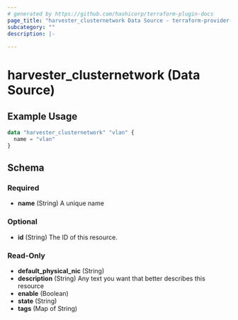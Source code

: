 ```yaml
---
# generated by https://github.com/hashicorp/terraform-plugin-docs
page_title: "harvester_clusternetwork Data Source - terraform-provider-harvester"
subcategory: ""
description: |-
  
---
```


# harvester_clusternetwork (Data Source)



## Example Usage

```terraform
data "harvester_clusternetwork" "vlan" {
  name = "vlan"
}
```

<!-- schema generated by tfplugindocs -->
## Schema

### Required

- **name** (String) A unique name

### Optional

- **id** (String) The ID of this resource.

### Read-Only

- **default_physical_nic** (String)
- **description** (String) Any text you want that better describes this resource
- **enable** (Boolean)
- **state** (String)
- **tags** (Map of String)


